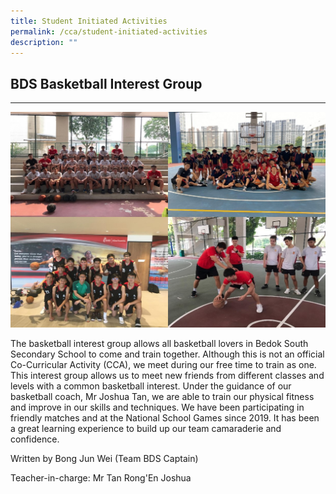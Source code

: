 ```yaml
---
title: Student Initiated Activities
permalink: /cca/student-initiated-activities
description: ""
---
```

## BDS Basketball Interest Group
-----------------------------

![BDS Basketball Interest Group](/images/basketball.jpg)

The basketball interest group allows all basketball lovers in Bedok South Secondary School to come and train together. Although this is not an official Co-Curricular Activity (CCA), we meet during our free time to train as one. This interest group allows us to meet new friends from different classes and levels with a common basketball interest. Under the guidance of our basketball coach, Mr Joshua Tan, we are able to train our physical fitness and improve in our skills and techniques. We have been participating in friendly matches and at the National School Games since 2019. It has been a great learning experience to build up our team camaraderie and confidence. 

Written by Bong Jun Wei (Team BDS Captain)

  

Teacher-in-charge: Mr Tan Rong'En Joshua